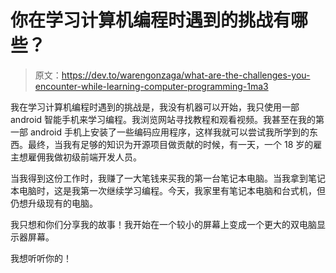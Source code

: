 # 你在学习计算机编程时遇到的挑战有哪些？

> 原文：<https://dev.to/warengonzaga/what-are-the-challenges-you-encounter-while-learning-computer-programming-1ma3>

我在学习计算机编程时遇到的挑战是，我没有机器可以开始，我只使用一部 android 智能手机来学习编程。我浏览网站寻找教程和观看视频。我甚至在我的第一部 android 手机上安装了一些编码应用程序，这样我就可以尝试我所学到的东西。最终，当我有足够的知识为开源项目做贡献的时候，有一天，一个 18 岁的雇主想雇佣我做初级前端开发人员。

当我得到这份工作时，我赚了一大笔钱来买我的第一台笔记本电脑。当我拿到笔记本电脑时，这是我第一次继续学习编程。今天，我家里有笔记本电脑和台式机，但仍想升级现有的电脑。

我只想和你们分享我的故事！我开始在一个较小的屏幕上变成一个更大的双电脑显示器屏幕。

我想听听你的！